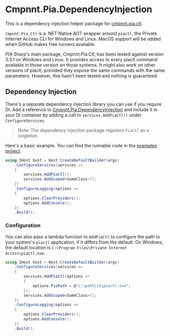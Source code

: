 ﻿# Cmpnnt.Pia.DependencyInjection

This is a dependency injection helper package for [cmpnnt.pia.ctl](https://nuget.org/packages/cmpnnt.pia.ctl).

`Cmpnnt.Pia.Ctl` is a .NET Native AOT wrapper around `piactl`, the Private Internet Access CLI for Windows and Linux.
MacOS support will be added when GitHub makes free runners available.

PIA Sharp's main package, Cmpnnt.Pia.Ctl, has been tested against version 3.3.1 on Windows and Linux. It provides access to every
piactl command available in those version on those systems. It might also work on other versions of piactl, provided they expose
the same commands with the same parameters. However, this hasn't been tested and nothing is guaranteed.

## Dependency Injection

There's a separate dependency injection library you can use if you require DI. Add a reference to
[Cmpnnt.Pia.DependencyInjection](https://nuget.org/packages/cmpnnt.pia.dependencyinjection) and include it in your DI container by adding
a call to `services.AddPiaCtl()` under `ConfigureServices`.

> Note: The dependency injection package registers `PiaCtl` as a singleton.

Here's a basic example. You can find the runnable code in the [examples project](https://github.com/cmpnnt/pia-sharp/tree/main/Cmpnnt.Pia.Examples).

```csharp
using IHost host = Host.CreateDefaultBuilder(args)
    .ConfigureServices(services =>
    {
        services.AddPiaCtl();
        services.AddScoped<SomeClass>();
    })
    .ConfigureLogging(options =>
    {
        options.ClearProviders();
        options.AddConsole();
    })
    .Build();
```

### Configuration

You can also pass a lambda function to `AddPiaCtl` to configure the path to your system's `piactl` application, if it differs
from the default. On Windows, the default location is `C:\Program Files\Private Internet Access\piactl.exe`.

```csharp
using IHost host = Host.CreateDefaultBuilder(args)
    .ConfigureServices(services =>
    {
        services.AddPiaCtl(options =>
        {
            options.PiaPath = @"C:\path\to\piactl.exe";
        });
        services.AddScoped<SomeClass>();
    })
    .ConfigureLogging(options =>
    {
        options.ClearProviders();
        options.AddConsole();
    })
    .Build();
```